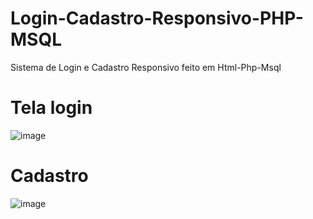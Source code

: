 # Login-Cadastro-Responsivo-PHP-MSQL
Sistema de Login e Cadastro Responsivo feito em Html-Php-Msql

# Tela login
![image](https://user-images.githubusercontent.com/99026853/174498579-536dee28-c57b-4ea8-ba14-227a9eaa7fae.png)

# Cadastro
![image](https://user-images.githubusercontent.com/99026853/174498630-8cc68092-001a-4408-abd5-a34112c2611c.png)

